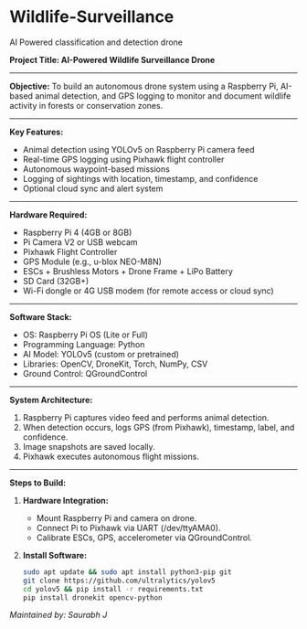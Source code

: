 # Wildlife-Surveillance
AI Powered classification and detection drone

**Project Title: AI-Powered Wildlife Surveillance Drone**

---

**Objective:**
To build an autonomous drone system using a Raspberry Pi, AI-based animal detection, and GPS logging to monitor and document wildlife activity in forests or conservation zones.

---

**Key Features:**
- Animal detection using YOLOv5 on Raspberry Pi camera feed
- Real-time GPS logging using Pixhawk flight controller
- Autonomous waypoint-based missions
- Logging of sightings with location, timestamp, and confidence
- Optional cloud sync and alert system

---

**Hardware Required:**
- Raspberry Pi 4 (4GB or 8GB)
- Pi Camera V2 or USB webcam
- Pixhawk Flight Controller
- GPS Module (e.g., u-blox NEO-M8N)
- ESCs + Brushless Motors + Drone Frame + LiPo Battery
- SD Card (32GB+)
- Wi-Fi dongle or 4G USB modem (for remote access or cloud sync)

---

**Software Stack:**
- OS: Raspberry Pi OS (Lite or Full)
- Programming Language: Python
- AI Model: YOLOv5 (custom or pretrained)
- Libraries: OpenCV, DroneKit, Torch, NumPy, CSV
- Ground Control: QGroundControl

---

**System Architecture:**
1. Raspberry Pi captures video feed and performs animal detection.
2. When detection occurs, logs GPS (from Pixhawk), timestamp, label, and confidence.
3. Image snapshots are saved locally.
4. Pixhawk executes autonomous flight missions.

---

**Steps to Build:**

1. **Hardware Integration:**
   - Mount Raspberry Pi and camera on drone.
   - Connect Pi to Pixhawk via UART (/dev/ttyAMA0).
   - Calibrate ESCs, GPS, accelerometer via QGroundControl.

2. **Install Software:**
   ```bash
   sudo apt update && sudo apt install python3-pip git
   git clone https://github.com/ultralytics/yolov5
   cd yolov5 && pip install -r requirements.txt
   pip install dronekit opencv-python
   ```



*Maintained by: Saurabh J*

